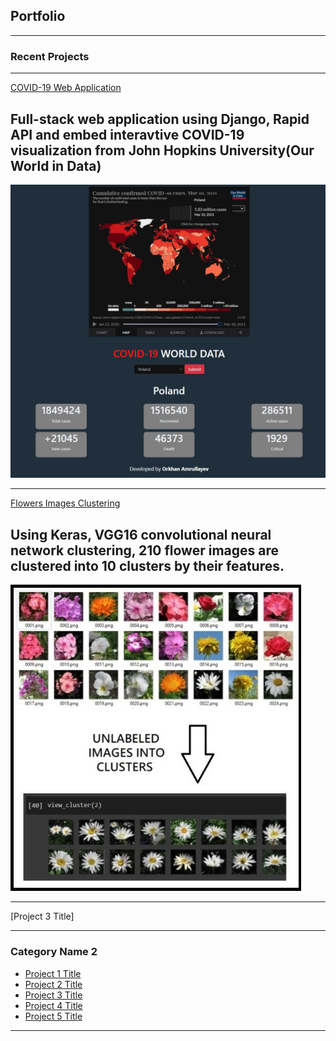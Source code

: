 ## Portfolio

---

### Recent Projects
---
[COVID-19 Web Application](https://github.com/orkhan-amrullayev/covid19)
<br>
<h2> Full-stack web application using Django, Rapid API and embed interavtive COVID-19 visualization from John Hopkins University(Our World in Data) </h2>
<img src="images/covid12.jpg?raw=true"/>

---
[Flowers Images Clustering](https://github.com/orkhan-amrullayev/Image_Clustering_Flowers)
<br>
<h2> Using Keras, VGG16 convolutional neural network clustering, 210 flower images are clustered into 10 clusters by their features. </h2>
<img src="images/flowers.jpg?raw=true"/>

---
[Project 3 Title]

---

### Category Name 2

- [Project 1 Title](http://example.com/)
- [Project 2 Title](http://example.com/)
- [Project 3 Title](http://example.com/)
- [Project 4 Title](http://example.com/)
- [Project 5 Title](http://example.com/)

---

